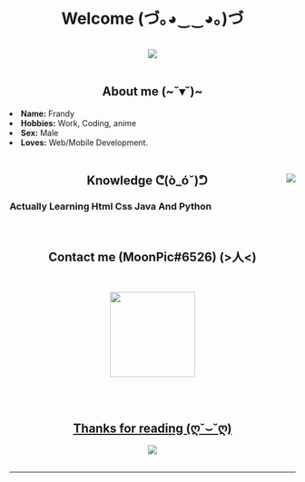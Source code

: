 <body>
<h1 align="center">Welcome (づ｡◕‿‿◕｡)づ</h1>

<br>
<div align="center">
<img src="https://media4.giphy.com/media/a6pzK009rlCak/giphy.gif">
</div>
<br>
<div>
<h2 align="center">About me (~˘▾˘)~</h2>
<li>
<b>Name:</b> Frandy</li>
<li>
<b>Hobbies:</b> Work, Coding, anime
</li>
<li>
<b>Sex:</b> Male 
</li>
<li>
<b>Loves:</b> Web/Mobile Development.
</li>
<br>

<div>
<img src="https://media2.giphy.com/media/7hW7hXXri33NK/giphy.gif" align="right">
<h2 align="center">Knowledge ᕦ(ò_óˇ)ᕤ</h2>
    <h3>
        Actually Learning Html Css Java And Python
    </h3>
<p>
</div>
<div>

<br>
<h2 align="center">Contact me (MoonPic#6526) (>人<)</h2>
<br>
<p align="center"> <a href="https://discord.com" target="_blank"> <img src="https://i.pinimg.com/736x/d9/b9/75/d9b9753441ba8914e56fd2d18789aa2e.jpg" width="150" height="150"/><br><br>
</div>
<br>
<div>
<h2 align="center">Thanks for reading (ღ˘⌣˘ღ)</h2>
<div align="center">
<img src="https://media.giphy.com/media/rPQaG7o8uqMzS/giphy.gif">
</div>
    </br>
  <div align="center">
    
</div>
<hr>
</div>
</div>
</body>
